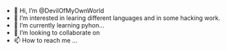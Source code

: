 - 👋 Hi, I’m @DevilOfMyOwnWorld
- 👀 I’m interested in learing different languages and in some hacking work.
- 🌱 I’m currently learning pyhon...
- 💞️ I’m looking to collaborate on 
- 📫 How to reach me ...

<!---
DevilOfMyOwnWorld/DevilOfMyOwnWorld is a ✨ special ✨ repository because its `README.md` (this file) appears on your GitHub profile.
You can click the Preview link to take a look at your changes.
--->
